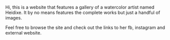 Hi, this is a website that features a gallery of a watercolor artist named Heidixe. 
It by no means features the complete works but just a handful of images.

<a href=https://wojjygithub.github.io/Final-Assessment/></a>

Feel free to browse the site and check out the links to her fb, instagram and external website.
